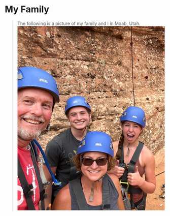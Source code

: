 # My Family
>The following is a picture of my family and I in Moab, Utah.
![image](B951FF4E-11D0-47BF-87AA-DB90053CB2CE.jpg)
